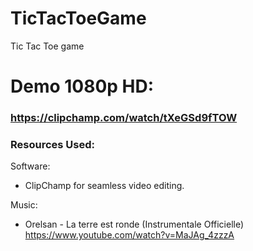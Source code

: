 # TicTacToeGame
Tic Tac Toe game

# Demo 1080p HD:

### https://clipchamp.com/watch/tXeGSd9fTOW

### Resources Used:
Software: 
- ClipChamp for seamless video editing.
  
Music:
- Orelsan - La terre est ronde (Instrumentale Officielle)
https://www.youtube.com/watch?v=MaJAg_4zzzA
